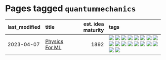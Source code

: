 # Pages tagged `quantummechanics`

|last_modified|title|est. idea maturity|tags
|:---|:---|---:|:---|
|2023-04-07|[Physics For ML](../physics_for_ml.md)|1892|[![](https://img.shields.io/badge/tag-brownianmotion-db71cb)](../tags/brownianmotion.md) [![](https://img.shields.io/badge/tag-curriculum-71e862)](../tags/curriculum.md) [![](https://img.shields.io/badge/tag-curvature-ad342b)](../tags/curvature.md) [![](https://img.shields.io/badge/tag-education-c4fb38)](../tags/education.md) [![](https://img.shields.io/badge/tag-eigenvectors-a3a5e9)](../tags/eigenvectors.md) [![](https://img.shields.io/badge/tag-gaugetheory-a682e)](../tags/gaugetheory.md) [![](https://img.shields.io/badge/tag-grouptheory-1661bc)](../tags/grouptheory.md) [![](https://img.shields.io/badge/tag-machinelearning-3b815)](../tags/machinelearning.md) [![](https://img.shields.io/badge/tag-manifolds-296bb1)](../tags/manifolds.md) [![](https://img.shields.io/badge/tag-ode-606780)](../tags/ode.md) [![](https://img.shields.io/badge/tag-optimization-cc5ed7)](../tags/optimization.md) [![](https://img.shields.io/badge/tag-pde-9a9fc4)](../tags/pde.md) [![](https://img.shields.io/badge/tag-physics-82f6b0)](../tags/physics.md) [![](https://img.shields.io/badge/tag-probabilityfields-7a169c)](../tags/probabilityfields.md) [![](https://img.shields.io/badge/tag-publication-12f6d5)](../tags/publication.md) [![](https://img.shields.io/badge/tag-quantummechanics-254eb)](../tags/quantummechanics.md) [![](https://img.shields.io/badge/tag-relativity-fde018)](../tags/relativity.md) [![](https://img.shields.io/badge/tag-tensorcalculus-d3fceb)](../tags/tensorcalculus.md)|